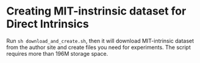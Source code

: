 # Creating MIT-instrinsic dataset for Direct Intrinsics

Run `sh download_and_create.sh`, then it will download MIT-intrinsic dataset from the author site and create files you need for experiments. The script requires more than 196M storage space.


